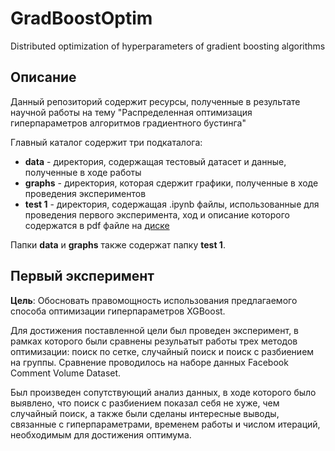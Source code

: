 # GradBoostOptim
Distributed optimization of hyperparameters of gradient boosting algorithms

## Описание
Данный репозиторий содержит ресурсы, полученные в результате научной работы на тему "Распределенная оптимизация гиперпараметров алгоритмов градиентного бустинга"

Главный каталог содержит три подкаталога:
- **data** - директория, содержащая тестовый датасет и данные, полученные в ходе работы
- **graphs** - директория, которая сдержит графики, полученные в ходе проведения экспериментов
- **test 1** - директория, содержащая .ipynb файлы, использованные для проведения первого эксперимента, ход и описание которого содержатся в pdf файле на [диске](https://drive.google.com/file/d/1P81hWve80FIj2JRjVHmDaDiv85Va4k2v/view)

Папки **data** и **graphs** также содержат папку **test 1**.

## Первый эксперимент
__Цель__: Обосновать правомощность использования предлагаемого способа оптимизации гиперпараметров XGBoost.

Для достижения поставленной цели был проведен эксперимент, в рамках которого были сравнены резульатыт работы трех методов оптимизации: поиск по сетке, случайный поиск и поиск с разбиением на группы. Сравнение проводилось на наборе данных Facebook Comment Volume Dataset.

Был произведен сопутствующий анализ данных, в ходе которого было выявлено, что поиск с разбиением показал себя не хуже, чем случайный поиск, а также были сделаны интересные выводы, связанные с гиперпараметрами, временем работы и числом итераций, необходимым для достижения оптимума.




